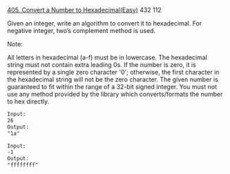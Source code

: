 [405. Convert a Number to Hexadecimal(Easy)](https://leetcode.com/problems/convert-a-number-to-hexadecimal/)
432
112

Given an integer, write an algorithm to convert it to hexadecimal. For negative integer, two’s complement method is used.

Note:

All letters in hexadecimal (a-f) must be in lowercase.
The hexadecimal string must not contain extra leading 0s. If the number is zero, it is represented by a single zero character '0'; otherwise, the first character in the hexadecimal string will not be the zero character.
The given number is guaranteed to fit within the range of a 32-bit signed integer.
You must not use any method provided by the library which converts/formats the number to hex directly.

```html
Input:
26
Output:
"1a"

Input:
-1
Output:
"ffffffff"
```